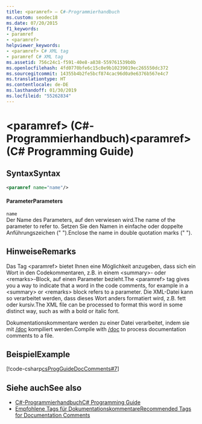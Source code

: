 ```yaml
---
title: <paramref> – C#-Programmierhandbuch
ms.custom: seodec18
ms.date: 07/20/2015
f1_keywords:
- paramref
- <paramref>
helpviewer_keywords:
- <paramref> C# XML tag
- paramref C# XML tag
ms.assetid: 756c24c1-f591-40e8-a838-559761539b0b
ms.openlocfilehash: 4fd0770bfe6c15c0e9b10239019ec265550dc372
ms.sourcegitcommit: 14355b4b2fe5bcf874cac96d0a9e6376b567e4c7
ms.translationtype: HT
ms.contentlocale: de-DE
ms.lasthandoff: 01/30/2019
ms.locfileid: "55262834"
---
```

# <a name="paramref-c-programming-guide"></a><span data-ttu-id="116a0-102">\<paramref> (C#-Programmierhandbuch)</span><span class="sxs-lookup"><span data-stu-id="116a0-102">\<paramref> (C# Programming Guide)</span></span>
## <a name="syntax"></a><span data-ttu-id="116a0-103">Syntax</span><span class="sxs-lookup"><span data-stu-id="116a0-103">Syntax</span></span>  
  
```xml  
<paramref name="name"/>  
```  
  
#### <a name="parameters"></a><span data-ttu-id="116a0-104">Parameter</span><span class="sxs-lookup"><span data-stu-id="116a0-104">Parameters</span></span>  
 `name`  
 <span data-ttu-id="116a0-105">Der Name des Parameters, auf den verwiesen wird.</span><span class="sxs-lookup"><span data-stu-id="116a0-105">The name of the parameter to refer to.</span></span> <span data-ttu-id="116a0-106">Setzen Sie den Namen in einfache oder doppelte Anführungszeichen (" ").</span><span class="sxs-lookup"><span data-stu-id="116a0-106">Enclose the name in double quotation marks (" ").</span></span>  
  
## <a name="remarks"></a><span data-ttu-id="116a0-107">Hinweise</span><span class="sxs-lookup"><span data-stu-id="116a0-107">Remarks</span></span>  
 <span data-ttu-id="116a0-108">Das Tag \<paramref> bietet Ihnen eine Möglichkeit anzugeben, dass sich ein Wort in den Codekommentaren, z.B. in einem \<summary>- oder \<remarks>-Block, auf einen Parameter bezieht.</span><span class="sxs-lookup"><span data-stu-id="116a0-108">The \<paramref> tag gives you a way to indicate that a word in the code comments, for example in a \<summary> or \<remarks> block refers to a parameter.</span></span> <span data-ttu-id="116a0-109">Die XML-Datei kann so verarbeitet werden, dass dieses Wort anders formatiert wird, z.B. fett oder kursiv.</span><span class="sxs-lookup"><span data-stu-id="116a0-109">The XML file can be processed to format this word in some distinct way, such as with a bold or italic font.</span></span>  
  
 <span data-ttu-id="116a0-110">Dokumentationskommentare werden zu einer Datei verarbeitet, indem sie mit [/doc](../../../csharp/language-reference/compiler-options/doc-compiler-option.md) kompiliert werden.</span><span class="sxs-lookup"><span data-stu-id="116a0-110">Compile with [/doc](../../../csharp/language-reference/compiler-options/doc-compiler-option.md) to process documentation comments to a file.</span></span>  
  
## <a name="example"></a><span data-ttu-id="116a0-111">Beispiel</span><span class="sxs-lookup"><span data-stu-id="116a0-111">Example</span></span>  
 [!code-csharp[csProgGuideDocComments#7](../../../csharp/programming-guide/xmldoc/codesnippet/CSharp/paramref_1.cs)]  
  
## <a name="see-also"></a><span data-ttu-id="116a0-112">Siehe auch</span><span class="sxs-lookup"><span data-stu-id="116a0-112">See also</span></span>

- [<span data-ttu-id="116a0-113">C#-Programmierhandbuch</span><span class="sxs-lookup"><span data-stu-id="116a0-113">C# Programming Guide</span></span>](../../../csharp/programming-guide/index.md)
- [<span data-ttu-id="116a0-114">Empfohlene Tags für Dokumentationskommentare</span><span class="sxs-lookup"><span data-stu-id="116a0-114">Recommended Tags for Documentation Comments</span></span>](../../../csharp/programming-guide/xmldoc/recommended-tags-for-documentation-comments.md)
